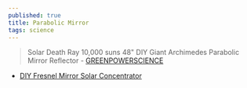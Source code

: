 ```yaml
---
published: true
title: Parabolic Mirror
tags: science
---
```

> Solar Death Ray 10,000 suns 48" DIY Giant Archimedes Parabolic Mirror Reflector - [
GREENPOWERSCIENCE
](https://www.youtube.com/watch?v=FyCLOXF1188)

- [DIY Fresnel Mirror Solar Concentrator ](https://www.youtube.com/watch?v=1fSnHztkqI0)

